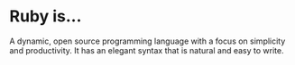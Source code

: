 # Ruby is...

A dynamic, open source programming language with a focus on simplicity and productivity. It has an elegant syntax that is natural and easy to write.
